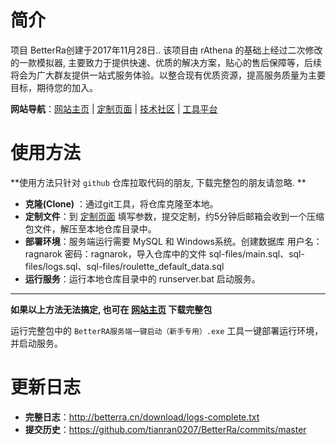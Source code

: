 # 简介
项目 BetterRa创建于2017年11月28日..
该项目由 rAthena 的基础上经过二次修改的一款模拟器, 主要致力于提供快速、优质的解决方案，贴心的售后保障等，后续将会为广大群友提供一站式服务体验。以整合现有优质资源，提高服务质量为主要目标，期待您的加入。

**网站导航**：[网站主页](http://betterra.cn) | [定制页面](http://betterra.cn/customization.html?page=server) | [技术社区](https://ro.betterra.cn/) | [工具平台](http://betterra.cn/tool.html?page=functions)

# 使用方法

**使用方法只针对 `github` 仓库拉取代码的朋友, 下载完整包的朋友请忽略. **

- **克隆(Clone)** ：通过git工具，将仓库克隆至本地。
- **定制文件**：到 [定制页面](http://betterra.cn/customization.html?page=server) 填写参数，提交定制，约5分钟后邮箱会收到一个压缩包文件，解压至本地仓库目录中。
- **部署环境**：服务端运行需要 MySQL 和 Windows系统。创建数据库 用户名：ragnarok 密码：ragnarok，导入仓库中的文件 sql-files/main.sql、sql-files/logs.sql、sql-files/roulette_default_data.sql
- **运行服务**：运行本地仓库目录中的 runserver.bat 启动服务。

***

**如果以上方法无法搞定, 也可在 [网站主页](http://betterra.cn) 下载完整包**

运行完整包中的 `BetterRA服务端一键启动（新手专用）.exe`  工具一键部署运行环境，并启动服务。

# 更新日志

- **完整日志**：http://betterra.cn/download/logs-complete.txt
- **提交历史**：https://github.com/tianran0207/BetterRa/commits/master
